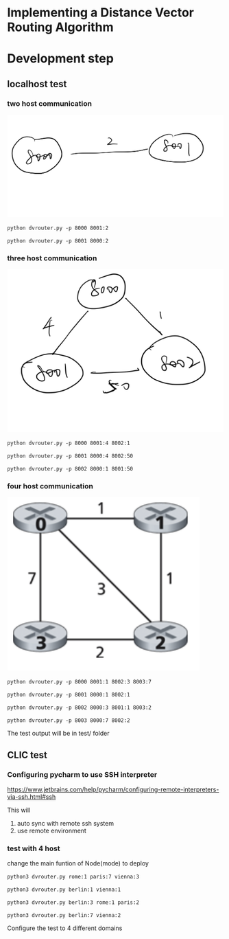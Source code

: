# Implementing a Distance Vector Routing Algorithm


# Development step

## localhost test
### two host communication
![two host](images/two_hosts.jpeg)
```shell script
python dvrouter.py -p 8000 8001:2
```

```shell script
python dvrouter.py -p 8001 8000:2
```

### three host communication
![three host](images/three_hosts.jpeg)

```shell script
python dvrouter.py -p 8000 8001:4 8002:1
```

```shell script
python dvrouter.py -p 8001 8000:4 8002:50
```

```shell script
python dvrouter.py -p 8002 8000:1 8001:50
```

### four host communication
![four host](images/four_hosts.png)

```shell script
python dvrouter.py -p 8000 8001:1 8002:3 8003:7
```

```shell script
python dvrouter.py -p 8001 8000:1 8002:1
```

```shell script
python dvrouter.py -p 8002 8000:3 8001:1 8003:2
```

```shell script
python dvrouter.py -p 8003 8000:7 8002:2
```

The test output will be in test/ folder

## CLIC test

### Configuring pycharm to use SSH interpreter

https://www.jetbrains.com/help/pycharm/configuring-remote-interpreters-via-ssh.html#ssh

This will 
1. auto sync with remote ssh system
2. use remote environment

### test with 4 host

change the main funtion of Node(mode) to deploy
```shell script
python3 dvrouter.py rome:1 paris:7 vienna:3
```

```shell script
python3 dvrouter.py berlin:1 vienna:1
```

```shell script
python3 dvrouter.py berlin:3 rome:1 paris:2
```

```shell script
python3 dvrouter.py berlin:7 vienna:2
```

Configure the test to 4 different domains